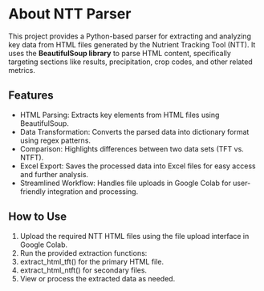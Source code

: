 # About NTT Parser
This project provides a Python-based parser for extracting and analyzing key data from HTML files generated by the Nutrient Tracking Tool (NTT). It uses the **BeautifulSoup library** to parse HTML content, specifically targeting sections like results, precipitation, crop codes, and other related metrics.

## Features
* HTML Parsing: Extracts key elements from HTML files using BeautifulSoup.
* Data Transformation: Converts the parsed data into dictionary format using regex patterns.
* Comparison: Highlights differences between two data sets (TFT vs. NTFT).
* Excel Export: Saves the processed data into Excel files for easy access and further analysis.
* Streamlined Workflow: Handles file uploads in Google Colab for user-friendly integration and processing.

## How to Use
1. Upload the required NTT HTML files using the file upload interface in Google Colab.
2. Run the provided extraction functions:
3. extract_html_tft() for the primary HTML file.
4. extract_html_ntft() for secondary files.
5. View or process the extracted data as needed.
